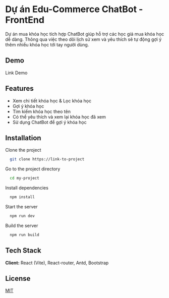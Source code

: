 
# Dự án Edu-Commerce ChatBot - FrontEnd

Dự án mua khóa học tích hợp ChatBot giúp hỗ trợ các học giả mua khóa học dễ dàng. Thông qua việc theo dõi lịch sử xem và yêu thích sẽ tự động gợi ý thêm nhiều khóa học tới tay người dùng.

## Demo

Link Demo

## Features

- Xem chi tiết khóa học & Lọc khóa học
- Gợi ý khóa học
- Tìm kiếm khóa học theo tên
- Có thể yêu thích và xem lại khóa học đã xem
- Sử dụng ChatBot để gợi ý khóa học


## Installation

Clone the project

```bash
  git clone https://link-to-project
```

Go to the project directory

```bash
  cd my-project
```

Install dependencies

```bash
  npm install
```

Start the server

```bash
  npm run dev
```

Build the server

```bash
  npm run build
```


## Tech Stack

**Client:** React (Vite), React-router, Antd, Bootstrap 


## License

[MIT](https://github.com/ntanh23112005/Edu-Commerce/blob/main/LICENSE)